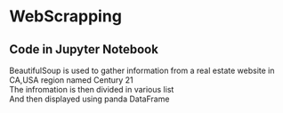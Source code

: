 # WebScrapping

<h2>Code in Jupyter Notebook</h2>
BeautifulSoup is used to gather information from a real estate website
in CA,USA region named Century 21</br>
The infromation is then divided in various list</br>
And then displayed using panda DataFrame</br>
